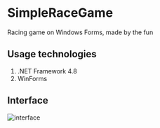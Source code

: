 # SimpleRaceGame
Racing game on Windows Forms, made by the fun

## Usage technologies
1. .NET Framework 4.8
2. WinForms

## Interface

![interface](https://github.com/ipbtech/SimpleRaceGame/assets/110702050/19210a35-1eee-4570-ac2d-f432a0ea265c)
